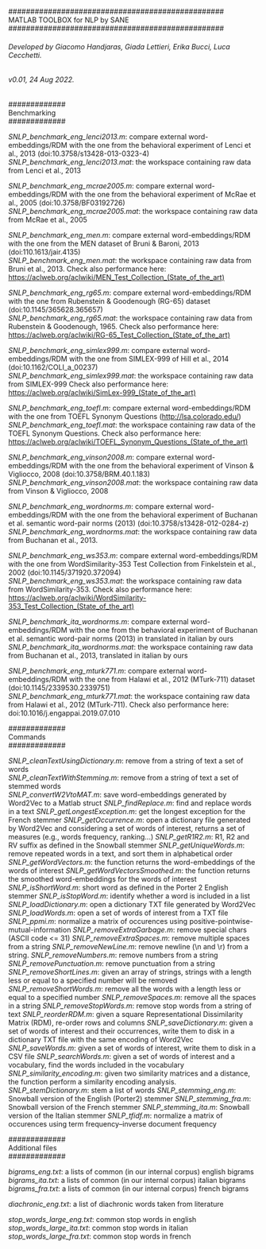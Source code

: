 #################################################<br>
MATLAB TOOLBOX for NLP by SANE<br>
#################################################<br>
###### Developed by Giacomo Handjaras, Giada Lettieri, Erika Bucci, Luca Cecchetti.
###### v0.01, 24 Aug 2022.


#############<br>
Benchmarking <br>
#############<br>

<i>SNLP_benchmark_eng_lenci2013.m</i>: compare external word-embeddings/RDM with the one from the behavioral experiment of Lenci et al., 2013 (doi:10.3758/s13428-013-0323-4) <br>
<i>SNLP_benchmark_eng_lenci2013.mat</i>: the workspace containing raw data from Lenci et al., 2013

<i>SNLP_benchmark_eng_mcrae2005.m</i>: compare external word-embeddings/RDM with the one from the behavioral experiment of McRae et al., 2005 (doi:10.3758/BF03192726) <br>
<i>SNLP_benchmark_eng_mcrae2005.mat</i>: the workspace containing raw data from McRae et al., 2005

<i>SNLP_benchmark_eng_men.m</i>: compare external word-embeddings/RDM with the one from the MEN dataset of Bruni & Baroni, 2013 (doi:110.1613/jair.4135) <br>
<i>SNLP_benchmark_eng_men.mat</i>: the workspace containing raw data from Bruni et al., 2013. Check also performance here: https://aclweb.org/aclwiki/MEN_Test_Collection_(State_of_the_art)

<i>SNLP_benchmark_eng_rg65.m</i>: compare external word-embeddings/RDM with the one from Rubenstein & Goodenough (RG-65) dataset (doi:10.1145/365628.365657) <br>
<i>SNLP_benchmark_eng_rg65.mat</i>: the workspace containing raw data from Rubenstein & Goodenough, 1965. Check also performance here: https://aclweb.org/aclwiki/RG-65_Test_Collection_(State_of_the_art)

<i>SNLP_benchmark_eng_simlex999.m</i>: compare external word-embeddings/RDM with the one from SIMLEX-999 of Hill et al., 2014 (doi:10.1162/COLI_a_00237) <br>
<i>SNLP_benchmark_eng_simlex999.mat</i>: the workspace containing raw data from SIMLEX-999  Check also performance here: https://aclweb.org/aclwiki/SimLex-999_(State_of_the_art)

<i>SNLP_benchmark_eng_toefl.m</i>: compare external word-embeddings/RDM with the one from TOEFL Synonym Questions (http://lsa.colorado.edu/) <br>
<i>SNLP_benchmark_eng_toefl.mat</i>: the workspace containing raw data of the TOEFL Synonym Questions. Check also performance here: https://aclweb.org/aclwiki/TOEFL_Synonym_Questions_(State_of_the_art)

<i>SNLP_benchmark_eng_vinson2008.m</i>: compare external word-embeddings/RDM with the one from the behavioral experiment of Vinson & Vigliocco, 2008 (doi:10.3758/BRM.40.1.183) <br>
<i>SNLP_benchmark_eng_vinson2008.mat</i>: the workspace containing raw data from Vinson & Vigliocco, 2008

<i>SNLP_benchmark_eng_wordnorms.m</i>: compare external word-embeddings/RDM with the one from the behavioral experiment of Buchanan et al. semantic word-pair norms (2013) (doi:10.3758/s13428-012-0284-z) <br>
<i>SNLP_benchmark_eng_wordnorms.mat</i>: the workspace containing raw data from Buchanan et al., 2013.

<i>SNLP_benchmark_eng_ws353.m</i>: compare external word-embeddings/RDM with the one from WordSimilarity-353 Test Collection from Finkelstein et al., 2002 (doi:10.1145/371920.372094) <br>
<i>SNLP_benchmark_eng_ws353.mat</i>: the workspace containing raw data from WordSimilarity-353. Check also performance here: https://aclweb.org/aclwiki/WordSimilarity-353_Test_Collection_(State_of_the_art)

<i>SNLP_benchmark_ita_wordnorms.m</i>: compare external word-embeddings/RDM with the one from the behavioral experiment of Buchanan et al. semantic word-pair norms (2013) in translated in italian by ours <br>
<i>SNLP_benchmark_ita_wordnorms.mat</i>: the workspace containing raw data from Buchanan et al., 2013, translated in italian by ours

<i>SNLP_benchmark_eng_mturk771.m</i>: compare external word-embeddings/RDM with the one from Halawi et al., 2012 (MTurk-711) dataset (doi:10.1145/2339530.2339751) <br>
<i>SNLP_benchmark_eng_mturk771.mat</i>: the workspace containing raw data from Halawi et al., 2012 (MTurk-711). Check also performance here: doi:10.1016/j.engappai.2019.07.010

#############<br>
Commands <br>
#############<br>

<i>SNLP_cleanTextUsingDictionary.m</i>: remove from a string of text a set of words <br>
<i>SNLP_cleanTextWithStemming.m</i>: remove from a string of text a set of stemmed words <br>
<i>SNLP_convertW2VtoMAT.m</i>: save word-embeddings generated by Word2Vec to a Matlab struct
<i>SNLP_findReplace.m</i>: find and replace words in a text
<i>SNLP_getLongestException.m</i>: get the longest exception for the French stemmer
<i>SNLP_getOccurrence.m</i>: open a dictionary file generated by Word2Vec and considering a set of words of interest, returns a set of measures (e.g., words frequency, ranking...)
<i>SNLP_getR1R2.m</i>: R1, R2 and RV suffix as defined in the Snowball stemmer
<i>SNLP_getUniqueWords.m</i>: remove repeated words in a text, and sort them in alphabetical order
<i>SNLP_getWordVectors.m</i>: the function returns the word-embeddings of the words of interest
<i>SNLP_getWordVectorsSmoothed.m</i>: the function returns the smoothed word-embeddings for the words of interest
<i>SNLP_isShortWord.m</i>: short word as defined in the Porter 2 English stemmer
<i>SNLP_isStopWord.m</i>: identify whether a word is included in a list
<i>SNLP_loadDictionary.m</i>: open a dictionary TXT file generated by Word2Vec
<i>SNLP_loadWords.m</i>: open a set of words of interest from a TXT file
<i>SNLP_ppmi.m</i>: normalize a matrix of occurences using positive-pointwise-mutual-information
<i>SNLP_removeExtraGarbage.m</i>: remove special chars (ASCII code <= 31)
<i>SNLP_removeExtraSpaces.m</i>: remove multiple spaces from a string
<i>SNLP_removeNewLine.m</i>: remove newline (\n and \r) from a string.
<i>SNLP_removeNumbers.m</i>: remove numbers from a string
<i>SNLP_removePunctuation.m</i>: remove punctuation from a string
<i>SNLP_removeShortLines.m</i>:  given an array of strings, strings with a length less or equal to a specified number will be removed
<i>SNLP_removeShortWords.m</i>: remove all the words with a length less or equal to a specified number
<i>SNLP_removeSpaces.m</i>: remove all the spaces in a string
<i>SNLP_removeStopWords.m</i>: remove stop words from a string of text
<i>SNLP_reorderRDM.m</i>: given a square Representational Dissimilarity Matrix (RDM), re-order rows and columns
<i>SNLP_saveDictionary.m</i>: given a set of words of interest and their occurrences, write them to disk in a dictionary TXT file with the same encoding of Word2Vec
<i>SNLP_saveWords.m</i>: given a set of words of interest, write them to disk in a CSV file
<i>SNLP_searchWords.m</i>: given a set of words of interest and a vocabulary, find the words included in the vocabulary
<i>SNLP_similarity_encoding.m</i>: given two similarity matrices and a distance, the function perform a similarity encoding analysis.
<i>SNLP_stemDictionary.m</i>: stem a list of words
<i>SNLP_stemming_eng.m</i>: Snowball version of the English (Porter2) stemmer
<i>SNLP_stemming_fra.m</i>: Snowball version of the French stemmer
<i>SNLP_stemming_ita.m</i>: Snowball version of the Italian stemmer
<i>SNLP_tfidf.m</i>: normalize a matrix of occurences using term frequency–inverse document frequency 

#############<br>
Additional files<br>
#############<br>

<i>bigrams_eng.txt</i>: a lists of common (in our internal corpus) english bigrams <br>
<i>bigrams_ita.txt</i>: a lists of common (in our internal corpus) italian bigrams
<i>bigrams_fra.txt</i>: a lists of common (in our internal corpus) french bigrams

<i>diachronic_eng.txt</i>: a list of diachronic words taken from literature <br>

<i>stop_words_large_eng.txt</i>: common stop words in english <br>
<i>stop_words_large_ita.txt</i>: common stop words in italian
<i>stop_words_large_fra.txt</i>: common stop words in french


